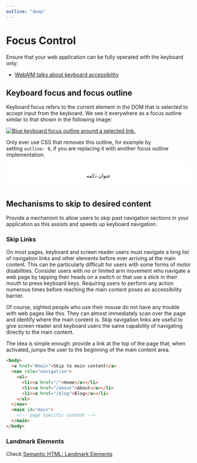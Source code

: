```yaml
---
outline: "deep"
---
```


<script setup>
import { registerAll } from '@tapsioss/web-components';
registerAll();
</script>

# Focus Control

Ensure that your web application can be fully operated with the keyboard only:

- [WebAIM talks about keyboard accessibility](https://webaim.org/techniques/keyboard/)

## Keyboard focus and focus outline

Keyboard focus refers to the current element in the DOM that is selected to accept input from the keyboard. We see it everywhere as a focus outline similar to that shown in the following image:

[![Blue keyboard focus outline around a selected link.](https://legacy.reactjs.org/static/dec0e6bcc1f882baf76ebc860d4f04e5/4fcfe/keyboard-focus.png)](https://legacy.reactjs.org/static/dec0e6bcc1f882baf76ebc860d4f04e5/4fcfe/keyboard-focus.png)

Only ever use CSS that removes this outline, for example by setting `outline: 0`, if you are replacing it with another focus outline implementation.

<section aria-hidden="true" style="background: white; border-radius: 8px; padding: 12px; display: flex; align-items: center; justify-content: center; flex-wrap: wrap; gap: 8px;">

<tapsi-button variant="brand">عنوان دکمه</tapsi-button>
<tapsi-rate-slider label="rate-slider"></tapsi-rate-slider>
<tapsi-radio label="radio"></tapsi-radio>
<tapsi-switch label="switch"></tapsi-switch>
<tapsi-checkbox label="checkbox"></tapsi-checkbox>

</section>

## Mechanisms to skip to desired content

Provide a mechanism to allow users to skip past navigation sections in your application as this assists and speeds up keyboard navigation.

### Skip Links

On most pages, keyboard and screen reader users must navigate a long list of navigation links and other elements before ever arriving at the main content. This can be particularly difficult for users with some forms of motor disabilities. Consider users with no or limited arm movement who navigate a web page by tapping their heads on a switch or that use a stick in their mouth to press keyboard keys. Requiring users to perform any action numerous times before reaching the main content poses an accessibility barrier.

Of course, sighted people who use their mouse do not have any trouble with web pages like this. They can almost immediately scan over the page and identify where the main content is. Skip navigation links are useful to give screen reader and keyboard users the same capability of navigating directly to the main content.

The idea is simple enough: provide a link at the top of the page that, when activated, jumps the user to the beginning of the main content area.

```html
<body>
  <a href="#main">Skip to main content</a>
  <nav role="navigation">
    <ul>
      <li><a href="/">Home</a></li>
      <li><a href="/about">About</a></li>
      <li><a href="/blog">Blog</a></li>
    </ul>
  </nav>
  <main id="main">
    <!-- page specific content -->
  </main>
</body>
```

### Landmark Elements

Check [Semantic HTML: Landmark Elements](/semantic-html#landmark-elements)
<!-- 
## Programmatically managing focus

Our React applications continuously modify the HTML DOM during runtime, sometimes leading to keyboard focus being lost or set to an unexpected element. In order to repair this, we need to programmatically nudge the keyboard focus in the right direction. For example, by resetting keyboard focus to a button that opened a modal window after that modal window is closed.

MDN Web Docs takes a look at this and describes how we can build [keyboard-navigable JavaScript widgets](https://developer.mozilla.org/en-US/docs/Web/Accessibility/Keyboard-navigable_JavaScript_widgets).

To set focus in React, we can use [Refs to DOM elements](https://legacy.reactjs.org/docs/refs-and-the-dom.html).

Using this, we first create a ref to an element in the JSX of a component class:

```tsx
class CustomTextInput extends React.Component {
  constructor(props) {
    super(props);
    // Create a ref to store the textInput DOM element    this.textInput = React.createRef();  }
  render() {
  // Use the `ref` callback to store a reference to the text input DOM  // element in an instance field (for example, this.textInput).    return (
      <input
        type="text"
        ref={this.textInput}      />
    );
  }
}
```

Then we can focus it elsewhere in our component when needed:

```tsx
focus() {
  // Explicitly focus the text input using the raw DOM API
  // Note: we're accessing "current" to get the DOM node
  this.textInput.current.focus();
}
```

Sometimes a parent component needs to set focus to an element in a child component. We can do this by [exposing DOM refs to parent components](https://legacy.reactjs.org/docs/refs-and-the-dom.html#exposing-dom-refs-to-parent-components) through a special prop on the child component that forwards the parent’s ref to the child’s DOM node.

```tsx
function CustomTextInput(props) {
  return (
    <div>
      <input ref={props.inputRef} />{" "}
    </div>
  );
}

class Parent extends React.Component {
  constructor(props) {
    super(props);
    this.inputElement = React.createRef();
  }
  render() {
    return <CustomTextInput inputRef={this.inputElement} />;
  }
}

// Now you can set focus when required.
this.inputElement.current.focus();
```

When using a [HOC](https://legacy.reactjs.org/docs/higher-order-components.html) to extend components, it is recommended to [forward the ref](https://legacy.reactjs.org/docs/forwarding-refs.html) to the wrapped component using the `forwardRef` function of React. If a third party HOC does not implement ref forwarding, the above pattern can still be used as a fallback.

A great focus management example is the [react-aria-modal](https://github.com/davidtheclark/react-aria-modal). This is a relatively rare example of a fully accessible modal window. Not only does it set initial focus on the cancel button (preventing the keyboard user from accidentally activating the success action) and trap keyboard focus inside the modal, it also resets focus back to the element that initially triggered the modal.

::: warning
While this is a very important accessibility feature, it is also a technique that should be used judiciously. Use it to repair the keyboard focus flow when it is disturbed, not to try and anticipate how users want to use applications.
::: -->
